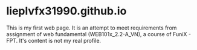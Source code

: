 # lieplvfx31990.github.io
This is my first web page. It is an attempt to meet requirements from assignment of web fundamental (WEB101x_2.2-A_VN), a course of FuniX - FPT. It's content is not my real profile.
